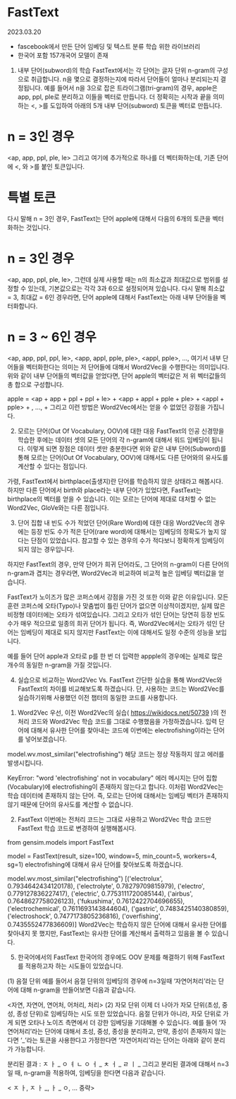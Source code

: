 # FastText

2023.03.20

- fascebook에서 만든 단어 임베딩 및 텍스트 분류 학습 위한 라이브러리
- 한국어 포함 157개국어 모델이 존재


1. 내부 단어(subword)의 학습
FastText에서는 각 단어는 글자 단위 n-gram의 구성으로 취급합니다. n을 몇으로 결정하는지에 따라서 단어들이 얼마나 분리되는지 결정됩니다. 예를 들어서 n을 3으로 잡은 트라이그램(tri-gram)의 경우, apple은 app, ppl, ple로 분리하고 이들을 벡터로 만듭니다. 더 정확히는 시작과 끝을 의미하는 <, >를 도입하여 아래의 5개 내부 단어(subword) 토큰을 벡터로 만듭니다.

# n = 3인 경우
<ap, app, ppl, ple, le> 
그리고 여기에 추가적으로 하나를 더 벡터화하는데, 기존 단어에 <, 와 >를 붙인 토큰입니다.

# 특별 토큰
<apple>
다시 말해 n = 3인 경우, FastText는 단어 apple에 대해서 다음의 6개의 토큰을 벡터화하는 것입니다.

# n = 3인 경우
<ap, app, ppl, ple, le>, <apple>
그런데 실제 사용할 때는 n의 최소값과 최대값으로 범위를 설정할 수 있는데, 기본값으로는 각각 3과 6으로 설정되어져 있습니다. 다시 말해 최소값 = 3, 최대값 = 6인 경우라면, 단어 apple에 대해서 FastText는 아래 내부 단어들을 벡터화합니다.

# n = 3 ~ 6인 경우
<ap, app, ppl, ppl, le>, <app, appl, pple, ple>, <appl, pple>, ..., <apple>
여기서 내부 단어들을 벡터화한다는 의미는 저 단어들에 대해서 Word2Vec을 수행한다는 의미입니다. 위와 같이 내부 단어들의 벡터값을 얻었다면, 단어 apple의 벡터값은 저 위 벡터값들의 총 합으로 구성합니다.

apple = <ap + app + ppl + ppl + le> + <app + appl + pple + ple> + <appl + pple> + , ..., +<apple>
그리고 이런 방법은 Word2Vec에서는 얻을 수 없었던 강점을 가집니다.

2. 모르는 단어(Out Of Vocabulary, OOV)에 대한 대응
FastText의 인공 신경망을 학습한 후에는 데이터 셋의 모든 단어의 각 n-gram에 대해서 워드 임베딩이 됩니다. 이렇게 되면 장점은 데이터 셋만 충분한다면 위와 같은 내부 단어(Subword)를 통해 모르는 단어(Out Of Vocabulary, OOV)에 대해서도 다른 단어와의 유사도를 계산할 수 있다는 점입니다.

가령, FastText에서 birthplace(출생지)란 단어를 학습하지 않은 상태라고 해봅시다. 하지만 다른 단어에서 birth와 place라는 내부 단어가 있었다면, FastText는 birthplace의 벡터를 얻을 수 있습니다. 이는 모르는 단어에 제대로 대처할 수 없는 Word2Vec, GloVe와는 다른 점입니다.

3. 단어 집합 내 빈도 수가 적었던 단어(Rare Word)에 대한 대응
Word2Vec의 경우에는 등장 빈도 수가 적은 단어(rare word)에 대해서는 임베딩의 정확도가 높지 않다는 단점이 있었습니다. 참고할 수 있는 경우의 수가 적다보니 정확하게 임베딩이 되지 않는 경우입니다.

하지만 FastText의 경우, 만약 단어가 희귀 단어라도, 그 단어의 n-gram이 다른 단어의 n-gram과 겹치는 경우라면, Word2Vec과 비교하여 비교적 높은 임베딩 벡터값을 얻습니다.

FastText가 노이즈가 많은 코퍼스에서 강점을 가진 것 또한 이와 같은 이유입니다. 모든 훈련 코퍼스에 오타(Typo)나 맞춤법이 틀린 단어가 없으면 이상적이겠지만, 실제 많은 비정형 데이터에는 오타가 섞여있습니다. 그리고 오타가 섞인 단어는 당연히 등장 빈도수가 매우 적으므로 일종의 희귀 단어가 됩니다. 즉, Word2Vec에서는 오타가 섞인 단어는 임베딩이 제대로 되지 않지만 FastText는 이에 대해서도 일정 수준의 성능을 보입니다.

예를 들어 단어 apple과 오타로 p를 한 번 더 입력한 appple의 경우에는 실제로 많은 개수의 동일한 n-gram을 가질 것입니다.

4. 실습으로 비교하는 Word2Vec Vs. FastText
간단한 실습을 통해 Word2Vec와 FastText의 차이를 비교해보도록 하겠습니다. 단, 사용하는 코드는 Word2Vec를 실습하기위해 사용했던 이전 챕터의 동일한 코드를 사용합니다.

1) Word2Vec
우선, 이전 Word2Vec의 실습( https://wikidocs.net/50739 )의 전처리 코드와 Word2Vec 학습 코드를 그대로 수행했음을 가정하겠습니다. 입력 단어에 대해서 유사한 단어를 찾아내는 코드에 이번에는 electrofishing이라는 단어를 넣어보겠습니다.

model.wv.most_similar("electrofishing")
해당 코드는 정상 작동하지 않고 에러를 발생시킵니다.

KeyError: "word 'electrofishing' not in vocabulary"
에러 메시지는 단어 집합(Vocabulary)에 electrofishing이 존재하지 않는다고 합니다. 이처럼 Word2Vec는 학습 데이터에 존재하지 않는 단어. 즉, 모르는 단어에 대해서는 임베딩 벡터가 존재하지 않기 때문에 단어의 유사도를 계산할 수 없습니다.

2) FastText
이번에는 전처리 코드는 그대로 사용하고 Word2Vec 학습 코드만 FastText 학습 코드로 변경하여 실행해봅시다.

from gensim.models import FastText

model = FastText(result, size=100, window=5, min_count=5, workers=4, sg=1)
electrofishing에 대해서 유사 단어를 찾아보도록 하겠습니다.

model.wv.most_similar("electrofishing")
[('electrolux', 0.7934642434120178), ('electrolyte', 0.78279709815979), ('electro', 0.779127836227417), ('electric', 0.7753111720085144), ('airbus', 0.7648627758026123), ('fukushima', 0.7612422704696655), ('electrochemical', 0.7611693143844604), ('gastric', 0.7483425140380859), ('electroshock', 0.7477173805236816), ('overfishing', 0.7435552477836609)]
Word2Vec는 학습하지 않은 단어에 대해서 유사한 단어를 찾아내지 못 했지만, FastText는 유사한 단어를 계산해서 출력하고 있음을 볼 수 있습니다.

5. 한국어에서의 FastText
한국어의 경우에도 OOV 문제를 해결하기 위해 FastText를 적용하고자 하는 시도들이 있었습니다.

(1) 음절 단위
예를 들어서 음절 단위의 임베딩의 경우에 n=3일때 ‘자연어처리’라는 단어에 대해 n-gram을 만들어보면 다음과 같습니다.

<자연, 자연어, 연어처, 어처리, 처리>
(2) 자모 단위
이제 더 나아가 자모 단위(초성, 중성, 종성 단위)로 임베딩하는 시도 또한 있었습니다. 음절 단위가 아니라, 자모 단위로 가게 되면 오타나 노이즈 측면에서 더 강한 임베딩을 기대해볼 수 있습니다. 예를 들어 ‘자연어처리’라는 단어에 대해서 초성, 중성, 종성을 분리하고, 만약, 종성이 존재하지 않는다면 ‘_’라는 토큰을 사용한다고 가정한다면 ‘자연어처리’라는 단어는 아래와 같이 분리가 가능합니다.

분리된 결과 : ㅈ ㅏ _ ㅇ ㅕ ㄴ ㅇ ㅓ _ ㅊ ㅓ _ ㄹ ㅣ _
그리고 분리된 결과에 대해서 n=3일 때, n-gram을 적용하여, 임베딩을 한다면 다음과 같습니다.

< ㅈ ㅏ, ㅈ ㅏ _, ㅏ _ ㅇ, ... 중략>



